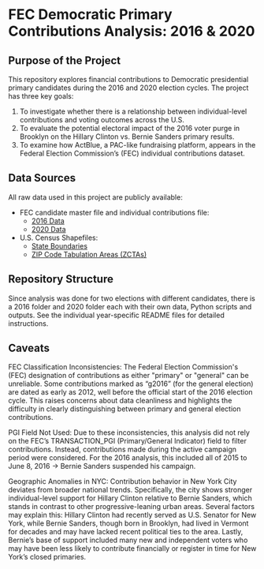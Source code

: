# FEC Democratic Primary Contributions Analysis: 2016 & 2020

## Purpose of the Project

This repository explores financial contributions to Democratic presidential primary candidates during the 2016 and 2020 election cycles. The project has three key goals:

1. To investigate whether there is a relationship between individual-level contributions and voting outcomes across the U.S.
1. To evaluate the potential electoral impact of the 2016 voter purge in Brooklyn on the Hillary Clinton vs. Bernie Sanders primary results.
1. To examine how ActBlue, a PAC-like fundraising platform, appears in the Federal Election Commission’s (FEC) individual contributions dataset.

## Data Sources

All raw data used in this project are publicly available:

* FEC candidate master file and individual contributions file:
  * [2016 Data](https://www.fec.gov/data/browse-data/?tab=bulk-data)
  * [2020 Data](https://www.fec.gov/data/browse-data/?tab=bulk-data)
* U.S. Census Shapefiles:
  * [State Boundaries](https://www.census.gov/geographies/mapping-files/time-series/geo/cartographic-boundary.2020.html#list-tab-1883739534)
  * [ZIP Code Tabulation Areas (ZCTAs)](https://www.census.gov/cgi-bin/geo/shapefiles/index.php)

## Repository Structure

Since analysis was done for two elections with different candidates, there is a 2016 folder and 2020 folder each with their own data, Python scripts and outputs. See the individual year-specific README files for detailed instructions.

## Caveats

FEC Classification Inconsistencies: The Federal Election Commission's (FEC) designation of contributions as either "primary" or "general" can be unreliable. Some contributions marked as “g2016” (for the general election) are dated as early as 2012, well before the official start of the 2016 election cycle. This raises concerns about data cleanliness and highlights the difficulty in clearly distinguishing between primary and general election contributions.

PGI Field Not Used: Due to these inconsistencies, this analysis did not rely on the FEC’s TRANSACTION_PGI (Primary/General Indicator) field to filter contributions. Instead, contributions made during the active campaign period were considered. For the 2016 analysis, this included all of 2015 to June 8, 2016 → Bernie Sanders suspended his campaign.

Geographic Anomalies in NYC: Contribution behavior in New York City deviates from broader national trends. Specifically, the city shows stronger individual-level support for Hillary Clinton relative to Bernie Sanders, which stands in contrast to other progressive-leaning urban areas. Several factors may explain this: Hillary Clinton had recently served as U.S. Senator for New York, while Bernie Sanders, though born in Brooklyn, had lived in Vermont for decades and may have lacked recent political ties to the area. Lastly, Bernie’s base of support included many new and independent voters who may have been less likely to contribute financially or register in time for New York’s closed primaries.
